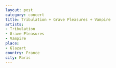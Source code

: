 ```yaml
---
layout: post
category: concert
title: Tribulation + Grave Pleasures + Vampire
artists: 
- Tribulation
- Grave Pleasures
- Vampire
place: 
- Glazart
country: France
city: Paris
---
```


